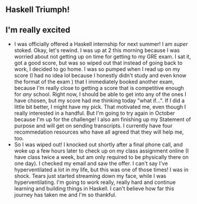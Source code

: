 ## Haskell Triumph!

## I'm really excited
- I was officially offered a Haskell internship for next summer! I am *super* stoked.
  Okay, let's rewind. I was up at 2 this morning because I was worried about not getting up on time
  for getting to my GRE exam. I sat it, got a good score, but was so wiped out that instead of going
  back to work, I decided to go home. I was so pumped when I read up on my score (I had no idea lol
  because I honestly didn't study and even know the format of the exam )
  that I immediately booked another exam, because I'm really close to getting a score that is competitive
  enough for *any* school. Right now, I should be able to get into any of the ones I have chosen,
  but my score had me thinking today "what if...". If I did a little bit better, I might have 
  my pick. That motivated me, even though I really interested in a handful.
  But I'm going to try again in October because I'm up for the challenge! 
  I also am finishing up my Statement of purpose and will get on sending transcripts. I currently have
  four recommedation resources who have all agreed that they will help me, too. 
- So I was wiped out! I knocked out shortly after a final phone call, and woke up a few hours later to
  check up on my class assignment online (I have class twice a week, but am only required to be physically
  there on one day). I checked my email and saw the offer. I can't say I've hyperventilated a lot in my life,
  but this was one of those times! I was in shock. Tears just started streaming down my face, while I was 
  hyperventilating. I'm going to work really, really hard and continue learning and building things in
  Haskell. I can't believe how far this journey has taken me and I'm so thankful.
  
